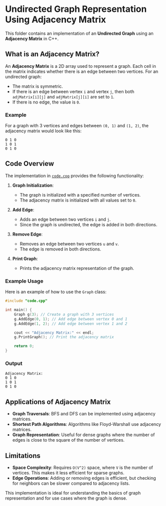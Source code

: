 # Undirected Graph Representation Using Adjacency Matrix

This folder contains an implementation of an **Undirected Graph** using an **Adjacency Matrix** in C++.

## What is an Adjacency Matrix?

An **Adjacency Matrix** is a 2D array used to represent a graph. Each cell in the matrix indicates whether there is an edge between two vertices. For an undirected graph:

- The matrix is symmetric.
- If there is an edge between vertex `i` and vertex `j`, then both `adjMatrix[i][j]` and `adjMatrix[j][i]` are set to `1`.
- If there is no edge, the value is `0`.

### Example

For a graph with 3 vertices and edges between `(0, 1)` and `(1, 2)`, the adjacency matrix would look like this:

```
0 1 0
1 0 1
0 1 0
```

## Code Overview

The implementation in [`code.cpp`](code.cpp) provides the following functionality:

1. **Graph Initialization**:
   - The graph is initialized with a specified number of vertices.
   - The adjacency matrix is initialized with all values set to `0`.

2. **Add Edge**:
   - Adds an edge between two vertices `i` and `j`.
   - Since the graph is undirected, the edge is added in both directions.

3. **Remove Edge**:
   - Removes an edge between two vertices `u` and `v`.
   - The edge is removed in both directions.

4. **Print Graph**:
   - Prints the adjacency matrix representation of the graph.

### Example Usage

Here is an example of how to use the `Graph` class:

```cpp
#include "code.cpp"

int main() {
    Graph g(3); // Create a graph with 3 vertices
    g.AddEdge(0, 1); // Add edge between vertex 0 and 1
    g.AddEdge(1, 2); // Add edge between vertex 1 and 2

    cout << "Adjacency Matrix:" << endl;
    g.PrintGraph(); // Print the adjacency matrix

    return 0;
}
```

### Output

```
Adjacency Matrix:
0 1 0
1 0 1
0 1 0
```

## Applications of Adjacency Matrix

- **Graph Traversals**: BFS and DFS can be implemented using adjacency matrices.
- **Shortest Path Algorithms**: Algorithms like Floyd-Warshall use adjacency matrices.
- **Graph Representation**: Useful for dense graphs where the number of edges is close to the square of the number of vertices.

## Limitations

- **Space Complexity**: Requires `O(V^2)` space, where `V` is the number of vertices. This makes it less efficient for sparse graphs.
- **Edge Operations**: Adding or removing edges is efficient, but checking for neighbors can be slower compared to adjacency lists.

This implementation is ideal for understanding the basics of graph representation and for use cases where the graph is dense.
